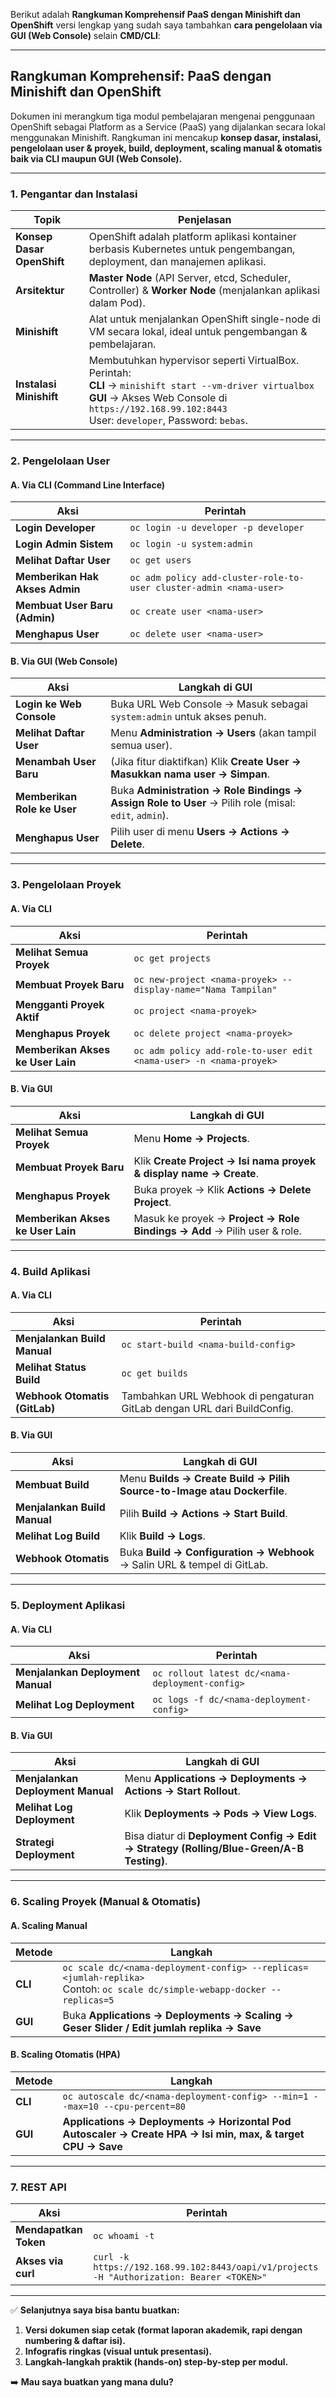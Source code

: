 Berikut adalah **Rangkuman Komprehensif PaaS dengan Minishift dan OpenShift** versi lengkap yang sudah saya tambahkan **cara pengelolaan via GUI (Web Console)** selain **CMD/CLI**:

---

## **Rangkuman Komprehensif: PaaS dengan Minishift dan OpenShift**

Dokumen ini merangkum tiga modul pembelajaran mengenai penggunaan OpenShift sebagai Platform as a Service (PaaS) yang dijalankan secara lokal menggunakan Minishift. Rangkuman ini mencakup **konsep dasar, instalasi, pengelolaan user & proyek, build, deployment, scaling manual & otomatis baik via CLI maupun GUI (Web Console).**

---

### **1. Pengantar dan Instalasi**

| **Topik**                  | **Penjelasan**                                                                                                                                                                                                           |
| -------------------------- | ------------------------------------------------------------------------------------------------------------------------------------------------------------------------------------------------------------------------ |
| **Konsep Dasar OpenShift** | OpenShift adalah platform aplikasi kontainer berbasis Kubernetes untuk pengembangan, deployment, dan manajemen aplikasi.                                                                                                 |
| **Arsitektur**             | **Master Node** (API Server, etcd, Scheduler, Controller) & **Worker Node** (menjalankan aplikasi dalam Pod).                                                                                                            |
| **Minishift**              | Alat untuk menjalankan OpenShift single-node di VM secara lokal, ideal untuk pengembangan & pembelajaran.                                                                                                                |
| **Instalasi Minishift**    | Membutuhkan hypervisor seperti VirtualBox. Perintah: <br> **CLI** → `minishift start --vm-driver virtualbox` <br>**GUI** → Akses Web Console di `https://192.168.99.102:8443` <br> User: `developer`, Password: `bebas`. |

---

### **2. Pengelolaan User**

#### **A. Via CLI (Command Line Interface)**

| **Aksi**                       | **Perintah**                                                       |
| ------------------------------ | ------------------------------------------------------------------ |
| **Login Developer**            | `oc login -u developer -p developer`                               |
| **Login Admin Sistem**         | `oc login -u system:admin`                                         |
| **Melihat Daftar User**        | `oc get users`                                                     |
| **Memberikan Hak Akses Admin** | `oc adm policy add-cluster-role-to-user cluster-admin <nama-user>` |
| **Membuat User Baru (Admin)**  | `oc create user <nama-user>`                                       |
| **Menghapus User**             | `oc delete user <nama-user>`                                       |

#### **B. Via GUI (Web Console)**

| **Aksi**                    | **Langkah di GUI**                                                                                   |
| --------------------------- | ---------------------------------------------------------------------------------------------------- |
| **Login ke Web Console**    | Buka URL Web Console → Masuk sebagai `system:admin` untuk akses penuh.                               |
| **Melihat Daftar User**     | Menu **Administration → Users** (akan tampil semua user).                                            |
| **Menambah User Baru**      | (Jika fitur diaktifkan) Klik **Create User → Masukkan nama user → Simpan**.                          |
| **Memberikan Role ke User** | Buka **Administration → Role Bindings → Assign Role to User** → Pilih role (misal: `edit`, `admin`). |
| **Menghapus User**          | Pilih user di menu **Users → Actions → Delete**.                                                     |

---

### **3. Pengelolaan Proyek**

#### **A. Via CLI**

| **Aksi**                          | **Perintah**                                                       |
| --------------------------------- | ------------------------------------------------------------------ |
| **Melihat Semua Proyek**          | `oc get projects`                                                  |
| **Membuat Proyek Baru**           | `oc new-project <nama-proyek> --display-name="Nama Tampilan"`      |
| **Mengganti Proyek Aktif**        | `oc project <nama-proyek>`                                         |
| **Menghapus Proyek**              | `oc delete project <nama-proyek>`                                  |
| **Memberikan Akses ke User Lain** | `oc adm policy add-role-to-user edit <nama-user> -n <nama-proyek>` |

#### **B. Via GUI**

| **Aksi**                          | **Langkah di GUI**                                                       |
| --------------------------------- | ------------------------------------------------------------------------ |
| **Melihat Semua Proyek**          | Menu **Home → Projects**.                                                |
| **Membuat Proyek Baru**           | Klik **Create Project → Isi nama proyek & display name → Create**.       |
| **Menghapus Proyek**              | Buka proyek → Klik **Actions → Delete Project**.                         |
| **Memberikan Akses ke User Lain** | Masuk ke proyek → **Project → Role Bindings → Add** → Pilih user & role. |

---

### **4. Build Aplikasi**

#### **A. Via CLI**

| **Aksi**                      | **Perintah**                                                            |
| ----------------------------- | ----------------------------------------------------------------------- |
| **Menjalankan Build Manual**  | `oc start-build <nama-build-config>`                                    |
| **Melihat Status Build**      | `oc get builds`                                                         |
| **Webhook Otomatis (GitLab)** | Tambahkan URL Webhook di pengaturan GitLab dengan URL dari BuildConfig. |

#### **B. Via GUI**

| **Aksi**                     | **Langkah di GUI**                                                       |
| ---------------------------- | ------------------------------------------------------------------------ |
| **Membuat Build**            | Menu **Builds → Create Build → Pilih Source-to-Image atau Dockerfile**.  |
| **Menjalankan Build Manual** | Pilih **Build → Actions → Start Build**.                                 |
| **Melihat Log Build**        | Klik **Build → Logs**.                                                   |
| **Webhook Otomatis**         | Buka **Build → Configuration → Webhook** → Salin URL & tempel di GitLab. |

---

### **5. Deployment Aplikasi**

#### **A. Via CLI**

| **Aksi**                          | **Perintah**                                    |
| --------------------------------- | ----------------------------------------------- |
| **Menjalankan Deployment Manual** | `oc rollout latest dc/<nama-deployment-config>` |
| **Melihat Log Deployment**        | `oc logs -f dc/<nama-deployment-config>`        |

#### **B. Via GUI**

| **Aksi**                          | **Langkah di GUI**                                                                       |
| --------------------------------- | ---------------------------------------------------------------------------------------- |
| **Menjalankan Deployment Manual** | Menu **Applications → Deployments → Actions → Start Rollout**.                           |
| **Melihat Log Deployment**        | Klik **Deployments → Pods → View Logs**.                                                 |
| **Strategi Deployment**           | Bisa diatur di **Deployment Config → Edit → Strategy (Rolling/Blue-Green/A-B Testing)**. |

---

### **6. Scaling Proyek (Manual & Otomatis)**

#### **A. Scaling Manual**

| **Metode** | **Langkah**                                                                                                                    |
| ---------- | ------------------------------------------------------------------------------------------------------------------------------ |
| **CLI**    | `oc scale dc/<nama-deployment-config> --replicas=<jumlah-replika>` <br>Contoh: `oc scale dc/simple-webapp-docker --replicas=5` |
| **GUI**    | Buka **Applications → Deployments → Scaling → Geser Slider / Edit jumlah replika → Save**                                      |

#### **B. Scaling Otomatis (HPA)**

| **Metode** | **Langkah**                                                                                                 |
| ---------- | ----------------------------------------------------------------------------------------------------------- |
| **CLI**    | `oc autoscale dc/<nama-deployment-config> --min=1 --max=10 --cpu-percent=80`                                |
| **GUI**    | **Applications → Deployments → Horizontal Pod Autoscaler → Create HPA → Isi min, max, & target CPU → Save** |

---

### **7. REST API**

| **Aksi**              | **Perintah**                                                                              |
| --------------------- | ----------------------------------------------------------------------------------------- |
| **Mendapatkan Token** | `oc whoami -t`                                                                            |
| **Akses via curl**    | `curl -k https://192.168.99.102:8443/oapi/v1/projects -H "Authorization: Bearer <TOKEN>"` |

---

✅ **Selanjutnya saya bisa bantu buatkan:**

1. **Versi dokumen siap cetak (format laporan akademik, rapi dengan numbering & daftar isi).**
2. **Infografis ringkas (visual untuk presentasi).**
3. **Langkah-langkah praktik (hands-on) step-by-step per modul.**

➡️ **Mau saya buatkan yang mana dulu?**

